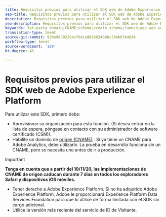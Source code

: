 ```yaml
---
title: Requisitos previos para utilizar el SDK web de Adobe Experience Platform
seo-title: Requisitos previos para utilizar el SDK web de Adobe Experience Platform
description: Requisitos previos para utilizar el SDK web de Adobe Experience Platform
seo-description: Requisitos previos para utilizar el SDK web de Adobe Experience Platform
keywords: 1st-party domain;CNAME;schema;create schema;launch;aep web sdk extension;extension;configuration id;configuration tool;data element;create data element;XDM Object;sendEvent;send Event;
translation-type: tm+mt
source-git-commit: 930e98502294cfd4ce86188246b6c33eb0744634
workflow-type: tm+mt
source-wordcount: '189'
ht-degree: 4%

---
```



# Requisitos previos para utilizar el SDK web de Adobe Experience Platform

Para utilizar este SDK, primero debe:

- Aprovisionar su organización para esta función. (Si desea entrar en la lista de espera, póngase en contacto con su administrador de software certificado (CSM)).
- Habilite un dominio de [origen (CNAME)](https://docs.adobe.com/content/help/es-ES/core-services/interface/ec-cookies/cookies-first-party.html) . Si ya tiene un CNAME para Adobe Analytics, debe utilizarlo. La prueba en desarrollo funciona sin un CNAME, pero se necesita uno antes de ir a producción.

>[!IMPORTANT]
>
>**Tenga en cuenta que a partir del 10/11/20, las implementaciones de CNAME de origen caducan durante 7 días en todos los exploradores Safari y dispositivos iOS móviles.**

- Tener derecho a Adobe Experience Platform. Si no ha adquirido Adobe Experience Platform, Adobe le proporcionará Experience Platform Data Services Foundation para que lo utilice de forma limitada con el SDK sin cargo adicional.
- Utilice la versión más reciente del servicio de ID de Visitante.
